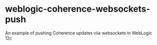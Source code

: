 weblogic-coherence-websockets-push
==================================

An example of pushing Coherence updates viia websockets in WebLogic 12c
